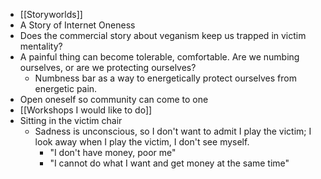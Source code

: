 - [[Storyworlds]]
- A Story of Internet Oneness
- Does the commercial story about veganism keep us trapped in victim mentality?
- A painful thing can become tolerable, comfortable. Are we numbing ourselves, or are we protecting ourselves?
	- Numbness bar as a way to energetically protect ourselves from energetic pain.
- Open oneself so community can come to one
- [[Workshops I would like to do]]
- Sitting in the victim chair
	- Sadness is unconscious, so I don't want to admit I play the victim; I look away when I play the victim, I don't see myself.
		- "I don't have money, poor me"
		- "I cannot do what I want and get money at the same time"